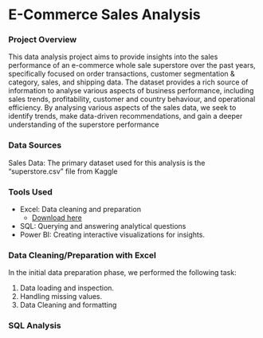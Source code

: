 # E-Commerce Sales Analysis
### Project Overview
This data analysis project aims to provide insights into the sales performance of an e-commerce whole sale superstore over the past years, specifically focused on order transactions, customer segmentation & category, sales, and shipping data. The dataset provides a rich source of information to analyse various aspects of business performance, including sales trends, profitability, customer and country behaviour, and operational efficiency. By analysing various aspects of the sales data, we seek to identify trends, make data-driven recommendations, and gain a deeper understanding of the superstore performance

### Data Sources
Sales Data: The primary dataset used for this analysis is the “superstore.csv” file from Kaggle

### Tools Used
- Excel: Data cleaning and preparation
   - [Download here](https://microsoft.com)
- SQL: Querying and answering analytical questions
- Power BI: Creating interactive visualizations for insights.

### Data Cleaning/Preparation with Excel
In the initial data preparation phase, we performed the following task:
1. Data loading and inspection.
2. Handling missing values.
3. Data Cleaning and formatting

### SQL Analysis
